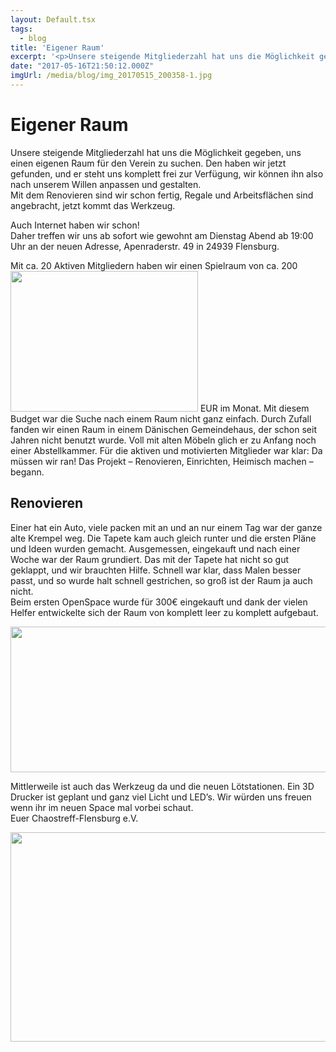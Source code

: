 ```yaml
---
layout: Default.tsx
tags:
  - blog
title: 'Eigener Raum'
excerpt: '<p>Unsere steigende Mitgliederzahl hat uns die Möglichkeit gegeben, uns einen eigenen Raum für den Verein zu suchen. Den haben wir jetzt gefunden, und er steht uns komplett frei zur Verfügung, <a href="https://chaostreff-flensburg.de/2017/eigener-raum/" class="more-link">[&hellip;]</a></p>'
date: "2017-05-16T21:50:12.000Z"
imgUrl: /media/blog/img_20170515_200358-1.jpg
---
```

# Eigener Raum

<p>Unsere steigende Mitgliederzahl hat uns die Möglichkeit gegeben, uns einen eigenen Raum für den Verein zu suchen. Den haben wir jetzt gefunden, und er steht uns komplett frei zur Verfügung, wir können ihn also nach unserem Willen anpassen und gestalten.<br />
Mit dem Renovieren sind wir schon fertig, Regale und Arbeitsflächen sind angebracht, jetzt kommt das Werkzeug.</p>
<p>Auch Internet haben wir schon!<br />
Daher treffen wir uns ab sofort wie gewohnt am Dienstag Abend ab 19:00 Uhr an der neuen Adresse, Apenraderstr. 49 in 24939 Flensburg.</p>
<p>Mit ca. 20 Aktiven Mitgliedern haben wir einen Spielraum von ca. 200<a href="http://chaostreff-flensburg.de/wp-content/uploads/2017/04/photo5393423792501532595.jpg"><img decoding="async" loading="lazy" class="alignright size-medium wp-image-427" src="/media/blog/uploads/photo5393423792501532595-300x225.jpg" alt="" width="300" height="225" srcset="https://chaostreff-flensburg.de/wp-content/uploads/2017/04/photo5393423792501532595-300x225.jpg 300w, https://chaostreff-flensburg.de/wp-content/uploads/2017/04/photo5393423792501532595-768x576.jpg 768w, https://chaostreff-flensburg.de/wp-content/uploads/2017/04/photo5393423792501532595-1024x768.jpg 1024w, https://chaostreff-flensburg.de/wp-content/uploads/2017/04/photo5393423792501532595-175x131.jpg 175w, https://chaostreff-flensburg.de/wp-content/uploads/2017/04/photo5393423792501532595-667x500.jpg 667w" sizes="(max-width: 300px) 100vw, 300px" /></a> EUR im Monat. Mit diesem Budget war die Suche nach einem Raum nicht ganz einfach. Durch Zufall fanden wir einen Raum in einem Dänischen Gemeindehaus, der schon seit Jahren nicht benutzt wurde. Voll mit alten Möbeln glich er zu Anfang noch einer Abstellkammer. Für die aktiven und motivierten Mitglieder war klar: Da müssen wir ran! Das Projekt &#8211; Renovieren, Einrichten, Heimisch machen &#8211; begann.</p>
<h2>Renovieren</h2>
<p>Einer hat ein Auto, viele packen mit an und an nur einem Tag war der ganze alte Krempel weg. Die Tapete kam auch gleich runter und die ersten Pläne und Ideen wurden gemacht. Ausgemessen, eingekauft und nach einer Woche war der Raum grundiert. Das mit der Tapete hat nicht so gut geklappt, und wir brauchten Hilfe. Schnell war klar, dass Malen besser passt, und so wurde halt schnell gestrichen, so groß ist der Raum ja auch nicht.<br />
Beim ersten OpenSpace wurde für 300€ eingekauft und dank der vielen Helfer entwickelte sich der Raum von komplett leer zu komplett aufgebaut.</p>
<p><a href="http://chaostreff-flensburg.de/wp-content/uploads/2017/05/img_20170425_235026-1.jpg"><img decoding="async" loading="lazy" class="aligncenter size-large wp-image-446" src="/media/blog/uploads/img_20170425_235026-1-1024x233.jpg" alt="" width="1024" height="233" srcset="https://chaostreff-flensburg.de/wp-content/uploads/2017/05/img_20170425_235026-1-1024x233.jpg 1024w, https://chaostreff-flensburg.de/wp-content/uploads/2017/05/img_20170425_235026-1-300x68.jpg 300w, https://chaostreff-flensburg.de/wp-content/uploads/2017/05/img_20170425_235026-1-768x175.jpg 768w, https://chaostreff-flensburg.de/wp-content/uploads/2017/05/img_20170425_235026-1-1025x233.jpg 1025w" sizes="(max-width: 1024px) 100vw, 1024px" /></a></p>
<p>Mittlerweile ist auch das Werkzeug da und die neuen Lötstationen. Ein 3D Drucker ist geplant und ganz viel Licht und LED&#8217;s. Wir würden uns freuen wenn ihr im neuen Space mal vorbei schaut.<br />
Euer Chaostreff-Flensburg e.V.</p>
<p><img decoding="async" loading="lazy" class="alignnone size-large wp-image-452" src="/media/blog/uploads/img_20170515_200358-1-1024x335.jpg" alt="" width="1024" height="335" srcset="https://chaostreff-flensburg.de/wp-content/uploads/2017/05/img_20170515_200358-1-1024x335.jpg 1024w, https://chaostreff-flensburg.de/wp-content/uploads/2017/05/img_20170515_200358-1-300x98.jpg 300w, https://chaostreff-flensburg.de/wp-content/uploads/2017/05/img_20170515_200358-1-768x252.jpg 768w, https://chaostreff-flensburg.de/wp-content/uploads/2017/05/img_20170515_200358-1-1025x336.jpg 1025w, https://chaostreff-flensburg.de/wp-content/uploads/2017/05/img_20170515_200358-1.jpg 1920w" sizes="(max-width: 1024px) 100vw, 1024px" /></p>

